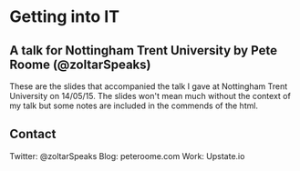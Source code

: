 # Getting into IT
## A talk for Nottingham Trent University by Pete Roome (@zoltarSpeaks)

These are the slides that accompanied the talk I gave at Nottingham Trent University on 14/05/15. The slides won't mean much without the context of my talk but some notes are included in the commends of the html. 

## Contact
Twitter: @zoltarSpeaks
Blog: peteroome.com
Work: Upstate.io